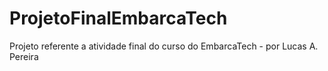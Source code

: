 # ProjetoFinalEmbarcaTech
Projeto referente a atividade final do curso do EmbarcaTech - por Lucas A. Pereira
